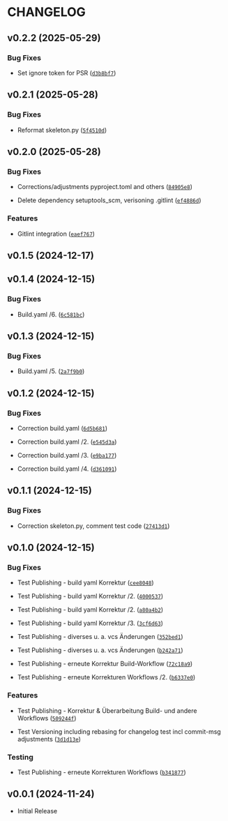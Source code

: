 # CHANGELOG


## v0.2.2 (2025-05-29)

### Bug Fixes

- Set ignore token for PSR
  ([`d3b8bf7`](https://github.com/dornech/pytestdornech/commit/d3b8bf7969a7f3c80117ac99e10143096867caac))


## v0.2.1 (2025-05-28)

### Bug Fixes

- Reformat skeleton.py
  ([`5f4510d`](https://github.com/dornech/pytestdornech/commit/5f4510d6aea2bb8d1a95974d2f1f7fdf8a29aed6))


## v0.2.0 (2025-05-28)

### Bug Fixes

- Corrections/adjustments pyproject.toml and others
  ([`84905e8`](https://github.com/dornech/pytestdornech/commit/84905e829033f390411341e6a76d1bd52764725b))

- Delete dependency setuptools_scm, verisoning .gitlint
  ([`ef4886d`](https://github.com/dornech/pytestdornech/commit/ef4886dcf4187c0bcbdfd4cc514acac3b52b7357))

### Features

- Gitlint integration
  ([`eaef767`](https://github.com/dornech/pytestdornech/commit/eaef7671d5a54cf3eacb6ad9ff41a42653036c90))


## v0.1.5 (2024-12-17)


## v0.1.4 (2024-12-15)

### Bug Fixes

- Build.yaml /6.
  ([`6c581bc`](https://github.com/dornech/pytestdornech/commit/6c581bc28e259cef84a99fa27c2f23f156f9f3ab))


## v0.1.3 (2024-12-15)

### Bug Fixes

- Build.yaml /5.
  ([`2a7f9b0`](https://github.com/dornech/pytestdornech/commit/2a7f9b0521c5f4b569f2542fbc534ae0b6f74715))


## v0.1.2 (2024-12-15)

### Bug Fixes

- Correction build.yaml
  ([`6d5b681`](https://github.com/dornech/pytestdornech/commit/6d5b6814c7b2ecd5952e44aa86d9e2ab3657efae))

- Correction build.yaml /2.
  ([`e545d3a`](https://github.com/dornech/pytestdornech/commit/e545d3a9070ace3425261c4fb7837335ad31a1bf))

- Correction build.yaml /3.
  ([`e9ba177`](https://github.com/dornech/pytestdornech/commit/e9ba17737d35ed2f255b20aeaa9a39e3dce02d54))

- Correction build.yaml /4.
  ([`d361091`](https://github.com/dornech/pytestdornech/commit/d361091a85abe7318fc9c196246441070b985991))


## v0.1.1 (2024-12-15)

### Bug Fixes

- Correction skeleton.py, comment test code
  ([`27413d1`](https://github.com/dornech/pytestdornech/commit/27413d184c61d237caaae1a27cda940d393d1f96))


## v0.1.0 (2024-12-15)

### Bug Fixes

- Test Publishing - build yaml Korrektur
  ([`cee8048`](https://github.com/dornech/pytestdornech/commit/cee8048e1eb33f605443e830bfbfb2e3f9ad0cdc))

- Test Publishing - build yaml Korrektur /2.
  ([`4000537`](https://github.com/dornech/pytestdornech/commit/40005374fec22847e83f15035f31906650e77f7d))

- Test Publishing - build yaml Korrektur /2.
  ([`a80a4b2`](https://github.com/dornech/pytestdornech/commit/a80a4b2398a9d80a810afb1e58185dace2ce5b31))

- Test Publishing - build yaml Korrektur /3.
  ([`3cf6d63`](https://github.com/dornech/pytestdornech/commit/3cf6d63d850cedf6dc09d6a3d517cfe2275e282f))

- Test Publishing - diverses u. a. vcs Änderungen
  ([`352bed1`](https://github.com/dornech/pytestdornech/commit/352bed1b233918b98880bf1c64ffa3d783454613))

- Test Publishing - diverses u. a. vcs Änderungen
  ([`b242a71`](https://github.com/dornech/pytestdornech/commit/b242a7198a86ec1c1dc66c661b0efecd7cdf3344))

- Test Publishing - erneute Korrektur Build-Workflow
  ([`72c18a9`](https://github.com/dornech/pytestdornech/commit/72c18a9b35b194a068ef7fafe23427c603b33bfa))

- Test Publishing - erneute Korrekturen Workflows /2.
  ([`b6337e0`](https://github.com/dornech/pytestdornech/commit/b6337e0b693594cc38125b80f6138923662db55d))

### Features

- Test Publishing - Korrektur & Überarbeitung Build- und andere Workflows
  ([`509244f`](https://github.com/dornech/pytestdornech/commit/509244f9f75b772d734465e747bb62427649d5d5))

- Test Versioning including rebasing for changelog test incl commit-msg adjustments
  ([`3d1d13e`](https://github.com/dornech/pytestdornech/commit/3d1d13e1e15023d3fda8b05b74a67341e92b8a26))

### Testing

- Test Publishing - erneute Korrekturen Workflows
  ([`b341877`](https://github.com/dornech/pytestdornech/commit/b341877da43da932b8c9135a2389c4aed0e94b23))


## v0.0.1 (2024-11-24)

- Initial Release
